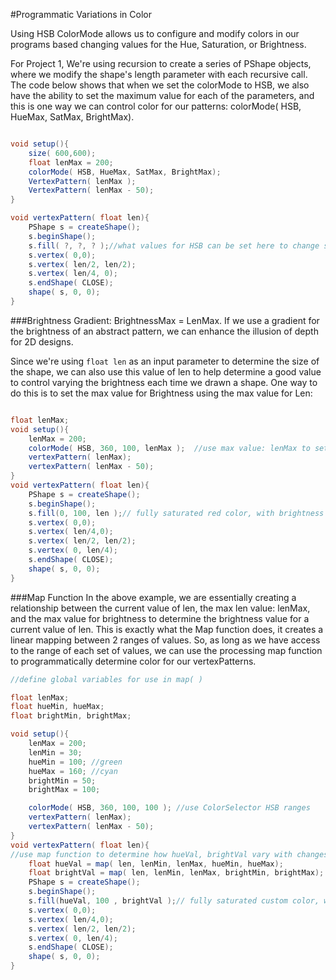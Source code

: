#Programmatic Variations in Color

Using HSB ColorMode allows us to configure and modify colors in our programs based changing values for the Hue, Saturation, or Brightness.

For Project 1, We're using recursion to create a series of PShape objects, where we modify the shape's length parameter with each recursive call.   The code below shows that when we set the colorMode to HSB, we also have the ability to set the maximum value for each of the parameters, and this is one way we can control color for our patterns:  colorMode( HSB, HueMax, SatMax, BrightMax).


```java

void setup(){
    size( 600,600);
    float lenMax = 200;
    colorMode( HSB, HueMax, SatMax, BrightMax); 
    VertexPattern( lenMax );
    VertexPattern( lenMax - 50);
}

void vertexPattern( float len){
    PShape s = createShape();
    s.beginShape();
    s.fill( ?, ?, ? );//what values for HSB can be set here to change shape's color in a meaningful way?
    s.vertex( 0,0);
    s.vertex( len/2, len/2);
    s.vertex( len/4, 0);
    s.endShape( CLOSE);
    shape( s, 0, 0);
}

```


###Brightness Gradient:  BrightnessMax = LenMax.
If we use a gradient for the brightness of an abstract pattern, we can enhance the illusion of depth for 2D designs.  

Since we're using `float len` as an input parameter to determine the size of the shape, we can also use this value of len to help determine a good value to control varying the brightness each time we drawn a shape.  One way to do this is to set the max value for Brightness using the max value for Len:

```java

float lenMax;
void setup(){
    lenMax = 200;
    colorMode( HSB, 360, 100, lenMax );  //use max value: lenMax to set max value for Brightness in setup
    vertexPattern( lenMax);
    vertexPattern( lenMax - 50);
}
void vertexPattern( float len){
    PShape s = createShape();
    s.beginShape();
    s.fill(0, 100, len );// fully saturated red color, with brightness dependent on the len input parameter.
    s.vertex( 0,0);
    s.vertex( len/4,0);
    s.vertex( len/2, len/2);
    s.vertex( 0, len/4);
    s.endShape( CLOSE);
    shape( s, 0, 0);
}

```

###Map Function
In the above example, we are essentially creating a relationship between the current value of len, the max len value: lenMax, and the max value for brightness to determine the brightness value for a current value of len.  This is exactly what the Map function does, it creates a linear mapping between 2 ranges of values.  So, as long as we have access to the range of each set of values, we can use the processing map function to programmatically determine color for our vertexPatterns.  

```java
//define global variables for use in map( )

float lenMax;
float hueMin, hueMax;
float brightMin, brightMax;

void setup(){
    lenMax = 200;
    lenMin = 30;
    hueMin = 100; //green
    hueMax = 160; //cyan
    brightMin = 50;
    brightMax = 100;

    colorMode( HSB, 360, 100, 100 ); //use ColorSelector HSB ranges
    vertexPattern( lenMax);
    vertexPattern( lenMax - 50);
}
void vertexPattern( float len){
//use map function to determine how hueVal, brightVal vary with changes in len.  
    float hueVal = map( len, lenMin, lenMax, hueMin, hueMax);
    float brightVal = map( len, lenMin, lenMax, brightMin, brightMax); 
    PShape s = createShape();
    s.beginShape();
    s.fill(hueVal, 100 , brightVal );// fully saturated custom color, with brightness dependent on the len input parameter.
    s.vertex( 0,0);
    s.vertex( len/4,0);
    s.vertex( len/2, len/2);
    s.vertex( 0, len/4);
    s.endShape( CLOSE);
    shape( s, 0, 0);
}

```






